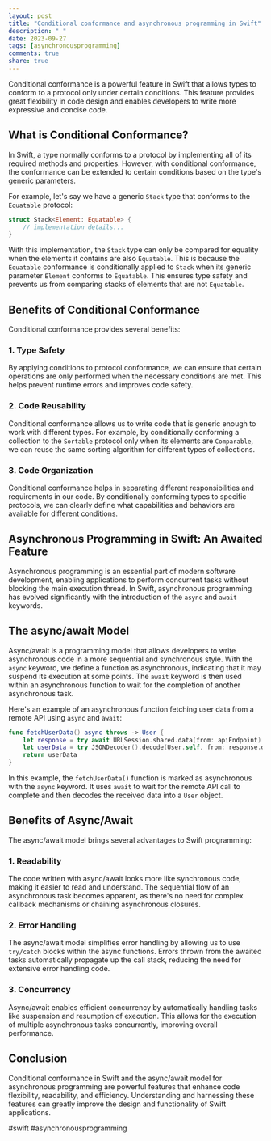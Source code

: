 ```yaml
---
layout: post
title: "Conditional conformance and asynchronous programming in Swift"
description: " "
date: 2023-09-27
tags: [asynchronousprogramming]
comments: true
share: true
---
```


Conditional conformance is a powerful feature in Swift that allows types to conform to a protocol only under certain conditions. This feature provides great flexibility in code design and enables developers to write more expressive and concise code.

## What is Conditional Conformance?

In Swift, a type normally conforms to a protocol by implementing all of its required methods and properties. However, with conditional conformance, the conformance can be extended to certain conditions based on the type's generic parameters.

For example, let's say we have a generic `Stack` type that conforms to the `Equatable` protocol:

```swift
struct Stack<Element: Equatable> {
    // implementation details...
}
```

With this implementation, the `Stack` type can only be compared for equality when the elements it contains are also `Equatable`. This is because the `Equatable` conformance is conditionally applied to `Stack` when its generic parameter `Element` conforms to `Equatable`. This ensures type safety and prevents us from comparing stacks of elements that are not `Equatable`.

## Benefits of Conditional Conformance

Conditional conformance provides several benefits:

### 1. Type Safety

By applying conditions to protocol conformance, we can ensure that certain operations are only performed when the necessary conditions are met. This helps prevent runtime errors and improves code safety.

### 2. Code Reusability

Conditional conformance allows us to write code that is generic enough to work with different types. For example, by conditionally conforming a collection to the `Sortable` protocol only when its elements are `Comparable`, we can reuse the same sorting algorithm for different types of collections.

### 3. Code Organization

Conditional conformance helps in separating different responsibilities and requirements in our code. By conditionally conforming types to specific protocols, we can clearly define what capabilities and behaviors are available for different conditions.

## Asynchronous Programming in Swift: An Awaited Feature

Asynchronous programming is an essential part of modern software development, enabling applications to perform concurrent tasks without blocking the main execution thread. In Swift, asynchronous programming has evolved significantly with the introduction of the `async` and `await` keywords.

## The async/await Model

Async/await is a programming model that allows developers to write asynchronous code in a more sequential and synchronous style. With the `async` keyword, we define a function as asynchronous, indicating that it may suspend its execution at some points. The `await` keyword is then used within an asynchronous function to wait for the completion of another asynchronous task.

Here's an example of an asynchronous function fetching user data from a remote API using `async` and `await`:

```swift
func fetchUserData() async throws -> User {
    let response = try await URLSession.shared.data(from: apiEndpoint)
    let userData = try JSONDecoder().decode(User.self, from: response.data)
    return userData
}
```

In this example, the `fetchUserData()` function is marked as asynchronous with the `async` keyword. It uses `await` to wait for the remote API call to complete and then decodes the received data into a `User` object.

## Benefits of Async/Await

The async/await model brings several advantages to Swift programming:

### 1. Readability

The code written with async/await looks more like synchronous code, making it easier to read and understand. The sequential flow of an asynchronous task becomes apparent, as there's no need for complex callback mechanisms or chaining asynchronous closures.

### 2. Error Handling

The async/await model simplifies error handling by allowing us to use `try/catch` blocks within the async functions. Errors thrown from the awaited tasks automatically propagate up the call stack, reducing the need for extensive error handling code.

### 3. Concurrency

Async/await enables efficient concurrency by automatically handling tasks like suspension and resumption of execution. This allows for the execution of multiple asynchronous tasks concurrently, improving overall performance.

## Conclusion

Conditional conformance in Swift and the async/await model for asynchronous programming are powerful features that enhance code flexibility, readability, and efficiency. Understanding and harnessing these features can greatly improve the design and functionality of Swift applications.

#swift #asynchronousprogramming